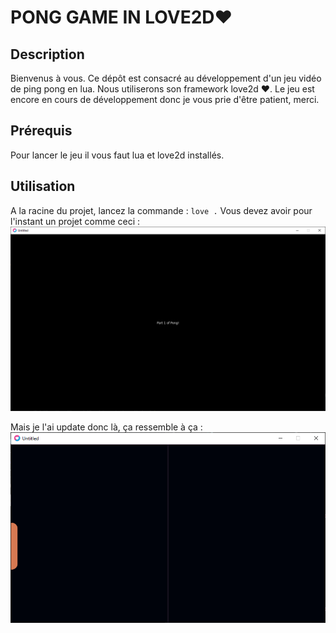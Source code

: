 # PONG GAME IN LOVE2D❤

## Description
Bienvenus à vous. Ce dépôt est consacré au développement d'un jeu vidéo de ping pong en lua. Nous utiliserons son framework love2d ❤. Le jeu est encore en cours de développement donc je vous prie d'être patient, merci.

## Prérequis
Pour lancer le jeu il vous faut lua et love2d installés.

## Utilisation
A la racine du projet, lancez la commande : `love .`
Vous devez avoir pour l'instant un projet comme ceci : ![Première capture!](/assets/images/captures/Capture.PNG)

Mais je l'ai update donc là, ça ressemble à ça : ![Deuxième capture!](/assets/images/captures/capture2.PNG)